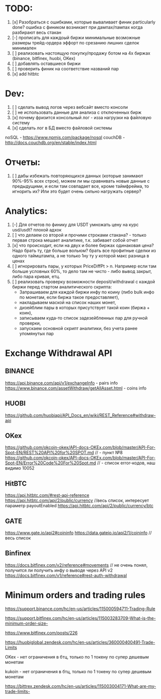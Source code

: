 ﻿# TODO:

1. [x] Разобраться с ошибками, которые вываливает финик
       particularly done? ошибка с фиником возникает при дампах/пампах когда разбирают весь стакан
2. [-] прописать для каждоый биржи минимальные возможные размеры трейд-ордера
   эффорт по срезанию лишних сделок минимален
3. [ ] реализовать настоящую покупку/продажу ботом на 4х биржах (binance, bitfinex, huobi, OKex)
4. [ ] добавлять оставшиеся биржи
5. [ ] проверить финик на соответствие названий пар
6. [x] add hitbtc

# Dev:

1. [ ] сделать вывод логов через вебсайт вместо консоли
2. [ ] не использовать данные для анализа с отключенных бирж
3. [x] почему фризится консольный лог - изза нагрузки на файловую систему
4. [x] сделать лог в БД вместо файловой системы

noSQL - https://www.npmjs.com/package/nosql
couchDB - http://docs.couchdb.org/en/stable/index.html

# Отчеты:

1. [ ] дабы избежать повторяющихся данных (которые занимают 90%-95% всех строк), можем ли мы сравнивать новые данные с предыдущими, и если там совпадает все, кроме таймфрейма, то игнорить их? Или это будет очень сильно нагружать сервер?

# Analytics:

1. [-] Для отчетов по финику для USDT умножать цену на курс usd/usdt? плохой адхок
2. [ ] что делаем со второй и прочими строками стакана? - только первая строка мешает аналитике, т.к. забивает собой отчет
3. [x] что происходит, если на двух и более биржах одинаковая цена? Надо брать ту, где больше вольюм?
       брать все профитные сделки из одного таймштампа, а не только 1ну ту у которой макс разница в ценах
4. [ ] игнорировать пары, у которых PriceDiffPt > n. Например если там больше условных 60%, то дело там не чисто - либо вывод закрыт, либо пара кривая, етц.
5. [ ] реализовать проверку возможности deposit/withdrawal c каждой биржи перед стартом аналитического скрипта:
   - Запрашиваем для каждой биржи инфу по коину (либо bulk инфо по монетам, если биржа такое предоставляет),
   - накладываем маской на список наших монет,
   - дизейблим пары в которых присутствует такой коин (биржа + коин),
   - записываем куда-то список задезейбленных пар для ручной проверки,
   - запускаем основной скрипт аналитики, без учета ранее упомянутых пар

# Exchange Withdrawal API

## BINANCE

https://api.binance.com/api/v1/exchangeInfo - pairs info
https://www.binance.com/assetWithdraw/getAllAsset.html - coins info

## HUOBI

https://github.com/huobiapi/API_Docs_en/wiki/REST_Reference#withdraw-api

## OKex

https://github.com/okcoin-okex/API-docs-OKEx.com/blob/master/API-For-Spot-EN/REST%20API%20for%20SPOT.md // - пункт №8
https://github.com/okcoin-okex/API-docs-OKEx.com/blob/master/API-For-Spot-EN/Error%20Code%20For%20Spot.md // - список error-кодов, наш видимо 10052

## HitBTC

https://api.hitbtc.com/#rest-api-reference
https://api.hitbtc.com/api/2/public/currency //весь список, интересует параметр payoutEnabled
https://api.hitbtc.com/api/2/public/currency/btc

## GATE

https://www.gate.io/api2#coininfo
https://data.gateio.io/api2/1/coininfo // весь список

## Binfinex

https://docs.bitfinex.com/v2/reference#movements // не очень понял, получится ли получить инфу о выводе через API v2
https://docs.bitfinex.com/v1/reference#rest-auth-withdrawal

# Minimum orders and trading rules

https://support.binance.com/hc/en-us/articles/115000594711-Trading-Rule

https://support.bitfinex.com/hc/en-us/articles/115003283709-What-is-the-minimum-order-size-

https://www.bitfinex.com/posts/226

https://huobiglobal.zendesk.com/hc/en-us/articles/360000400491-Trade-Limits

OKex - нет ограничения в бтц, только по 1 токену по супер дешевым монетам

kukoin - нет ограничения в бтц, только по 1 токену по супер дешевым монетам

https://bittrex.zendesk.com/hc/en-us/articles/115003004171-What-are-my-trade-limits-
